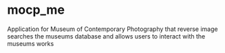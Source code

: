 # mocp_me
Application for Museum of Contemporary Photography that reverse image searches the museums database and allows users to interact with the museums works
